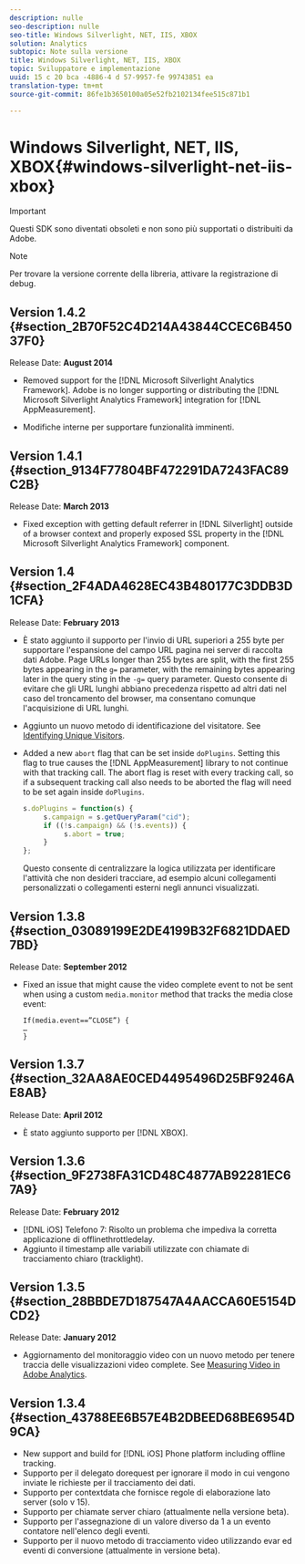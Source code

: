 ```yaml
---
description: nulle
seo-description: nulle
seo-title: Windows Silverlight, NET, IIS, XBOX
solution: Analytics
subtopic: Note sulla versione
title: Windows Silverlight, NET, IIS, XBOX
topic: Sviluppatore e implementazione
uuid: 15 c 20 bca -4886-4 d 57-9957-fe 99743851 ea
translation-type: tm+mt
source-git-commit: 86fe1b3650100a05e52fb2102134fee515c871b1

---
```



# Windows Silverlight, NET, IIS, XBOX{#windows-silverlight-net-iis-xbox}

>[!IMPORTANT]
>
>Questi SDK sono diventati obsoleti e non sono più supportati o distribuiti da Adobe.

>[!NOTE]
>
>Per trovare la versione corrente della libreria, attivare la registrazione di debug.

## Version 1.4.2 {#section_2B70F52C4D214A43844CCEC6B45037F0}

Release Date: **August 2014**

* Removed support for the [!DNL Microsoft Silverlight Analytics Framework]. Adobe is no longer supporting or distributing the [!DNL Microsoft Silverlight Analytics Framework] integration for [!DNL AppMeasurement].

* Modifiche interne per supportare funzionalità imminenti.

## Version 1.4.1 {#section_9134F77804BF472291DA7243FAC89C2B}

Release Date: **March 2013**

* Fixed exception with getting default referrer in [!DNL Silverlight] outside of a browser context and properly exposed SSL property in the [!DNL Microsoft Silverlight Analytics Framework] component.

## Version 1.4 {#section_2F4ADA4628EC43B480177C3DDB3D1CFA}

Release Date: **February 2013**

* È stato aggiunto il supporto per l'invio di URL superiori a 255 byte per supportare l'espansione del campo URL pagina nei server di raccolta dati Adobe. Page URLs longer than 255 bytes are split, with the first 255 bytes appearing in the `g=` parameter, with the remaining bytes appearing later in the query sting in the `-g=` query parameter. Questo consente di evitare che gli URL lunghi abbiano precedenza rispetto ad altri dati nel caso del troncamento del browser, ma consentano comunque l'acquisizione di URL lunghi.

* Aggiunto un nuovo metodo di identificazione del visitatore. See [Identifying Unique Visitors](https://marketing.adobe.com/resources/help/en_US/sc/implement/index.html?f=c_identifying_unique_visitors).
* Added a new `abort` flag that can be set inside `doPlugins`. Setting this flag to true causes the [!DNL AppMeasurement] library to not continue with that tracking call. The abort flag is reset with every tracking call, so if a subsequent tracking call also needs to be aborted the flag will need to be set again inside `doPlugins`.

   ```js
   s.doPlugins = function(s) { 
        s.campaign = s.getQueryParam("cid"); 
        if ((!s.campaign) && (!s.events)) { 
             s.abort = true; 
        } 
   };
   ```

   Questo consente di centralizzare la logica utilizzata per identificare l'attività che non desideri tracciare, ad esempio alcuni collegamenti personalizzati o collegamenti esterni negli annunci visualizzati.

## Version 1.3.8 {#section_03089199E2DE4199B32F6821DDAED7BD}

Release Date: **September 2012**

* Fixed an issue that might cause the video complete event to not be sent when using a custom `media.monitor` method that tracks the media close event:

   ```
   If(media.event==”CLOSE”) { 
   … 
   } 
   ```

## Version 1.3.7 {#section_32AA8AE0CED4495496D25BF9246AE8AB}

Release Date: **April 2012**

* È stato aggiunto supporto per [!DNL XBOX].

## Version 1.3.6 {#section_9F2738FA31CD48C4877AB92281EC67A9}

Release Date: **February 2012**

* [!DNL iOS] Telefono 7: Risolto un problema che impediva la corretta applicazione di offlinethrottledelay.
* Aggiunto il timestamp alle variabili utilizzate con chiamate di tracciamento chiaro (tracklight).

## Version 1.3.5 {#section_28BBDE7D187547A4AACCA60E5154DCD2}

Release Date: **January 2012**

* Aggiornamento del monitoraggio video con un nuovo metodo per tenere traccia delle visualizzazioni video complete. See [Measuring Video in Adobe Analytics](https://marketing.adobe.com/resources/help/en_US/sc/appmeasurement/video/index.html).

## Version 1.3.4 {#section_43788EE6B57E4B2DBEED68BE6954D9CA}

* New support and build for [!DNL iOS] Phone platform including offline tracking.
* Supporto per il delegato dorequest per ignorare il modo in cui vengono inviate le richieste per il tracciamento dei dati.
* Supporto per contextdata che fornisce regole di elaborazione lato server (solo v 15).
* Supporto per chiamate server chiaro (attualmente nella versione beta).
* Supporto per l'assegnazione di un valore diverso da 1 a un evento contatore nell'elenco degli eventi.
* Supporto per il nuovo metodo di tracciamento video utilizzando evar ed eventi di conversione (attualmente in versione beta).

